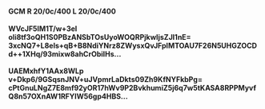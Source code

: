 #### GCM R 20/0c/400 L 20/0c/400
**WVcJF5IM1T/w+3el**<br/>**oli8tf3oQH1S0PBzANSbTOsUyoWOQRPjkwIjsZJl1nE=**<br/>**3xcNQ7+L8els+qB+B8NdiYNrz8ZWysxQvJFplMTOAU7F26N5UHGZOCDd++1XHq/93mixw8ahCrObiIHs...**<br/><br/>
**UAEMxhfY1AAx8WLp**<br/>**v+Dkp6/9GSqsnJNV+uJVpmrLaDkts09Zh9KfNYFkbPg=**<br/>**cPtGnuLNgZ7E8mf92yOR17hWv9P2BvkhumiZ5j6q7w5tKASA8RPPMyvfQ8n57OXnAW1RFYIW56gp4HBS...**